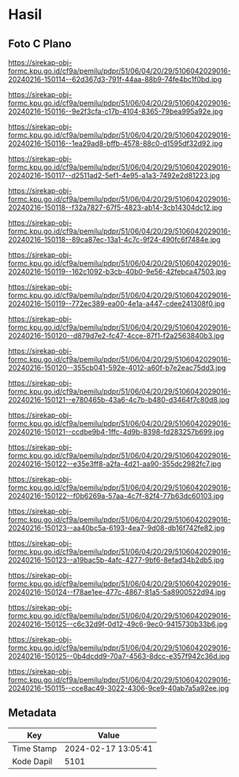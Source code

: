 # Hasil

## Foto C Plano

https://sirekap-obj-formc.kpu.go.id/cf9a/pemilu/pdpr/51/06/04/20/29/5106042029016-20240216-150114--62d367d3-791f-44aa-88b9-74fe4bc1f0bd.jpg

https://sirekap-obj-formc.kpu.go.id/cf9a/pemilu/pdpr/51/06/04/20/29/5106042029016-20240216-150116--9e2f3cfa-c17b-4104-8365-79bea995a92e.jpg

https://sirekap-obj-formc.kpu.go.id/cf9a/pemilu/pdpr/51/06/04/20/29/5106042029016-20240216-150116--1ea29ad8-bffb-4578-88c0-d1595df32d92.jpg

https://sirekap-obj-formc.kpu.go.id/cf9a/pemilu/pdpr/51/06/04/20/29/5106042029016-20240216-150117--d2511ad2-5ef1-4e95-a1a3-7492e2d81223.jpg

https://sirekap-obj-formc.kpu.go.id/cf9a/pemilu/pdpr/51/06/04/20/29/5106042029016-20240216-150118--f32a7827-67f5-4823-ab14-3cb14304dc12.jpg

https://sirekap-obj-formc.kpu.go.id/cf9a/pemilu/pdpr/51/06/04/20/29/5106042029016-20240216-150118--89ca87ec-13a1-4c7c-9f24-490fc6f7484e.jpg

https://sirekap-obj-formc.kpu.go.id/cf9a/pemilu/pdpr/51/06/04/20/29/5106042029016-20240216-150119--162c1092-b3cb-40b0-9e56-42febca47503.jpg

https://sirekap-obj-formc.kpu.go.id/cf9a/pemilu/pdpr/51/06/04/20/29/5106042029016-20240216-150119--772ec389-ea00-4e1a-a447-cdee241308f0.jpg

https://sirekap-obj-formc.kpu.go.id/cf9a/pemilu/pdpr/51/06/04/20/29/5106042029016-20240216-150120--d879d7e2-fc47-4cce-87f1-f2a2563840b3.jpg

https://sirekap-obj-formc.kpu.go.id/cf9a/pemilu/pdpr/51/06/04/20/29/5106042029016-20240216-150120--355cb041-592e-4012-a60f-b7e2eac75dd3.jpg

https://sirekap-obj-formc.kpu.go.id/cf9a/pemilu/pdpr/51/06/04/20/29/5106042029016-20240216-150121--e780465b-43a6-4c7b-b480-d3464f7c80d8.jpg

https://sirekap-obj-formc.kpu.go.id/cf9a/pemilu/pdpr/51/06/04/20/29/5106042029016-20240216-150121--ccdbe9b4-1ffc-4d9b-8398-fd283257b699.jpg

https://sirekap-obj-formc.kpu.go.id/cf9a/pemilu/pdpr/51/06/04/20/29/5106042029016-20240216-150122--e35e3ff8-a2fa-4d21-aa90-355dc2982fc7.jpg

https://sirekap-obj-formc.kpu.go.id/cf9a/pemilu/pdpr/51/06/04/20/29/5106042029016-20240216-150122--f0b6269a-57aa-4c7f-82f4-77b63dc60103.jpg

https://sirekap-obj-formc.kpu.go.id/cf9a/pemilu/pdpr/51/06/04/20/29/5106042029016-20240216-150123--aa40bc5a-6193-4ea7-9d08-db16f742fe82.jpg

https://sirekap-obj-formc.kpu.go.id/cf9a/pemilu/pdpr/51/06/04/20/29/5106042029016-20240216-150123--a19bac5b-4afc-4277-9bf6-8efad34b2db5.jpg

https://sirekap-obj-formc.kpu.go.id/cf9a/pemilu/pdpr/51/06/04/20/29/5106042029016-20240216-150124--f78ae1ee-477c-4867-81a5-5a8900522d94.jpg

https://sirekap-obj-formc.kpu.go.id/cf9a/pemilu/pdpr/51/06/04/20/29/5106042029016-20240216-150125--c6c32d9f-0d12-49c6-9ec0-9415730b33b6.jpg

https://sirekap-obj-formc.kpu.go.id/cf9a/pemilu/pdpr/51/06/04/20/29/5106042029016-20240216-150125--0b4dcdd9-70a7-4563-8dcc-e357f942c36d.jpg

https://sirekap-obj-formc.kpu.go.id/cf9a/pemilu/pdpr/51/06/04/20/29/5106042029016-20240216-150115--cce8ac49-3022-4306-9ce9-40ab7a5a92ee.jpg


## Metadata

| Key        | Value               |
| ---------- | ------------------- |
| Time Stamp | 2024-02-17 13:05:41 |
| Kode Dapil | 5101                |



